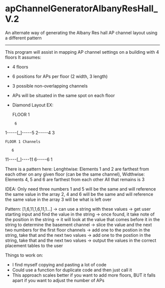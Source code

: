 # apChannelGeneratorAlbanyResHall_V.2
An alternate way of generating the Albany Res hall AP channel layout using a different pattern

-----------

This program will assist in mapping AP channel settings on a building with 4 floors
It assumes:
- 4 floors
- 6 positions for APs per floor (2 width, 3 length)
- 3 possible non-overlapping channels 
- APs will be situated in the same spot on each floor 
- Diamond Layout
EX:

     FLOOR 1

       6
1-----[_]-----5
    2-----4
       3

    FLOOR 1 Channels

       6
11----[_]----11
    6-----6
       1

There is a pattern here:
Lenghtwise: Elements 1 and 2 are farthest from each other on any given floor (can be the same channel),
Widthwise: Elements 4, 5 and 6 are farthest from each other
All that remains is 3

IDEA: 
Only need three numbers
    1 and 5 will be the same and will reference the same value in the array
    2, 4 and 6 will be the same and will reference the same value in the array
    3 will be what is left over

Pattern: [1,6,11,1,6,11,1...]
    -> can use a string with these values
    -> get user starting input and find the value in the string
    -> once found, it take note of the position in the string
    -> it will look at the value that comes before it in the string to determine the basement channel
    -> slice the value and the next two numbers for the first floor channels
    -> add one to the postion in the string, take that and the next two values
    -> add one to the postion in the string, take that and the next two values
    -> output the values in the correct placement tables to the user

Things to work on:
- I find myself copying and pasting a lot of code
- Could use a function for duplicate code and then just call it
- This approach scales better if you want to add more floors, BUT it falls apart if you want to adjust the number of APs
